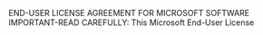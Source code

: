END-USER LICENSE AGREEMENT FOR
MICROSOFT SOFTWARE
IMPORTANT-READ CAREFULLY: This Microsoft End-User License 